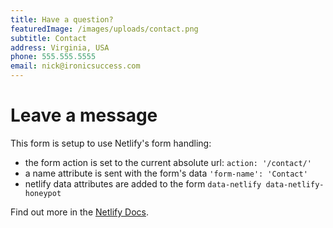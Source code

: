 ```yaml
---
title: Have a question?
featuredImage: /images/uploads/contact.png
subtitle: Contact
address: Virginia, USA
phone: 555.555.5555
email: nick@ironicsuccess.com
---
```


# Leave a message

This form is setup to use Netlify's form handling:

* the form action is set to the current absolute url: `action: '/contact/'`
* a name attribute is sent with the form's data `'form-name': 'Contact'`
* netlify data attributes are added to the form `data-netlify data-netlify-honeypot`

Find out more in the [Netlify Docs](https://www.netlify.com/docs/form-handling/).
